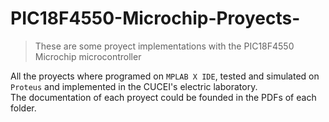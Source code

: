 # PIC18F4550-Microchip-Proyects-
> These are some proyect implementations with the PIC18F4550 Microchip microcontroller  


All the proyects where programed on ``MPLAB X IDE``, tested and simulated on ``Proteus`` and implemented in the CUCEI's electric laboratory.  
The documentation of each proyect could be founded in the PDFs of each folder.
